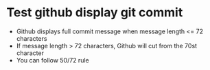 # Test github display git commit

- Github displays full commit message when message length <= 72 characters
- If message length > 72 characters, Github will cut from the 70st character
- You can follow 50/72 rule

